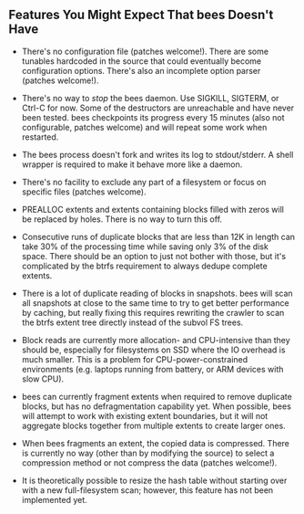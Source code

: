 Features You Might Expect That bees Doesn't Have
------------------------------------------------

* There's no configuration file (patches welcome!).  There are
some tunables hardcoded in the source that could eventually become
configuration options.  There's also an incomplete option parser
(patches welcome!).

* There's no way to *stop* the bees daemon.  Use SIGKILL, SIGTERM, or
Ctrl-C for now.  Some of the destructors are unreachable and have never
been tested.  bees checkpoints its progress every 15 minutes (also not
configurable, patches welcome) and will repeat some work when restarted.

* The bees process doesn't fork and writes its log to stdout/stderr.
A shell wrapper is required to make it behave more like a daemon.

* There's no facility to exclude any part of a filesystem or focus on
specific files (patches welcome).

* PREALLOC extents and extents containing blocks filled with zeros will
be replaced by holes.  There is no way to turn this off.

* Consecutive runs of duplicate blocks that are less than 12K in length
can take 30% of the processing time while saving only 3% of the disk
space.  There should be an option to just not bother with those, but it's
complicated by the btrfs requirement to always dedupe complete extents.

* There is a lot of duplicate reading of blocks in snapshots.  bees will
scan all snapshots at close to the same time to try to get better
performance by caching, but really fixing this requires rewriting the
crawler to scan the btrfs extent tree directly instead of the subvol
FS trees.

* Block reads are currently more allocation- and CPU-intensive than they
should be, especially for filesystems on SSD where the IO overhead is
much smaller.  This is a problem for CPU-power-constrained environments
(e.g. laptops running from battery, or ARM devices with slow CPU).

* bees can currently fragment extents when required to remove duplicate
blocks, but has no defragmentation capability yet.  When possible, bees
will attempt to work with existing extent boundaries, but it will not
aggregate blocks together from multiple extents to create larger ones.

* When bees fragments an extent, the copied data is compressed.  There
is currently no way (other than by modifying the source) to select a
compression method or not compress the data (patches welcome!).

* It is theoretically possible to resize the hash table without starting
over with a new full-filesystem scan; however, this feature has not been
implemented yet.
